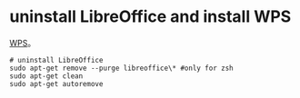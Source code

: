 # uninstall LibreOffice and install WPS

[WPS](https://linux.wps.cn/#)。

```shell
# uninstall LibreOffice
sudo apt-get remove --purge libreoffice\* #only for zsh
sudo apt-get clean
sudo apt-get autoremove
```
